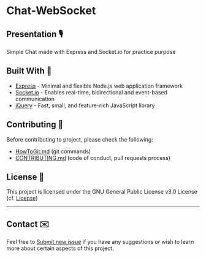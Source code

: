# Chat-WebSocket

## Presentation 🎙

Simple Chat made with Express and Socket.io for practice purpose

## Built With 🚀

* [Express](http://expressjs.com/) - Minimal and flexible Node.js web application framework
* [Socket.io](https://socket.io/) - Enables real-time, bidirectional and event-based communication
* [jQuery](https://jquery.com/) - Fast, small, and feature-rich JavaScript library

## Contributing 🙌

Before contributing to project, please check the following:

* [HowToGit.md](https://gist.github.com/louiiuol/2697f8217853689fef9173e4eaad5386#versioning-how-to-git) (git commands)
* [CONTRIBUTING.md](https://gist.github.com/louiiuol/f1ca9436c877c85f39f20e683ed64156) (code of conduct,  pull requests process)

## License 💼

This project is licensed under the GNU General Public License v3.0 License (cf. [License](LICENSE.md))

***

## Contact ✉️

Feel free to [Submit new issue](https://github.com/louiiuol/Chat-WebSocket/issues) if you have any suggestions or wish to learn more about certain aspects of this project.
